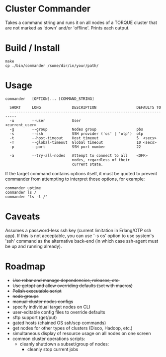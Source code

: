 # Cluster Commander #

Takes a command string and runs it on all nodes of a TORQUE cluster that are
not marked as 'down' and/or 'offline'. Prints each output.


Build / Install
===============
    make
    cp ./bin/commander /some/dir/in/your/path/


Usage
=====
    commander   [OPTION]... [COMMAND_STRING]

      SHORT     LONG              DESCRIPTION                  DEFAULTS TO
      -------------------------------------------------------------------------
      -u        --user            User                         <current_user>
      -g        --group           Nodes group                  pbs
      -s        --ssh             SSH provider ('os' | 'otp')  otp
      -t        --host-timeout    Host timeout                 5  <secs>
      -T        --global-timeout  Global timeout               10 <secs>
      -p        --port            SSH port number              22

      -a        --try-all-nodes   Attempt to connect to all    <OFF>
                                  nodes, regardless of their
                                  current state.

If the target command contains options itself, it must be quoted to prevent
commander from attempting to interpret those options, for example:

    commander uptime
    commander ls /
    commander "ls -l /"


Caveats
=======
Assumes a password-less ssh key (current limitation in Erlang/OTP ssh app). If
this is not acceptable, you can use '-s os' option to use system's 'ssh'
command as the alternative back-end (in which case ssh-agent must be up and
running already).


Roadmap
=======
* ~~Use rebar and manage dependencies, releases, etc.~~
* ~~Use getopt and allow overriding defaults (set with macros)~~
* ~~Polish executable script~~
* ~~node groups~~
* ~~manual cluster nodes configs~~
* specify individual target nodes on CLI
* user-editable config files to override defaults
* sftp support (get/put)
* gated hosts (chained OS ssh/scp commands)
* get nodes for other types of clusters (Disco, Hadoop, etc.)
* simultaneous display of resource usage on all nodes on one screen
* common cluster operations scripts:
    - cleanly shutdown a subset/group of nodes:
        - cleanly stop current jobs
